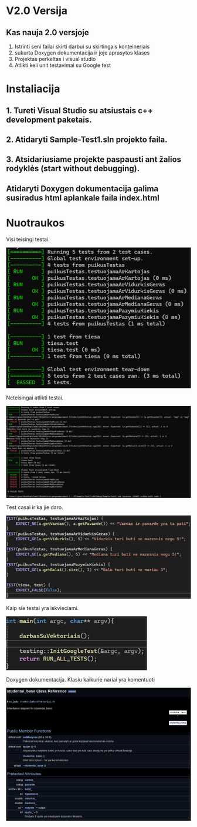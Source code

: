 ﻿# V2.0 Versija
## Kas nauja 2.0 versjoje
1. Istrinti seni failai skirti darbui su skirtingais konteineriais
2. sukurta Doxygen dokumentacija ir joje aprasytos klases
3. Projektas perkeltas i visual studio
4. Atlikti keli unit testavimai su Google test

# Instaliacija
## 1. Tureti Visual Studio su atsiustais c++ development paketais.
## 2. Atidaryti Sample-Test1.sln projekto faila.
## 3. Atsidariusiame projekte paspausti ant žalios rodyklės (start without debugging).

## Atidaryti Doxygen dokumentacija galima susiradus html aplankale faila index.html

# Nuotraukos

Visi teisingi testai.

![](images/Testai.png)

Neteisingai atlikti testai.

![](images/Nepavyko.png)

Test casai ir ka jie daro.

![](images/paprastiTestai.png)

Kaip sie testai yra iskvieciami.

![](images/kvietimas.png)

Doxygen dokumentacija. Klasiu kaikurie nariai yra komentuoti

![](images/Doxygen.png)
